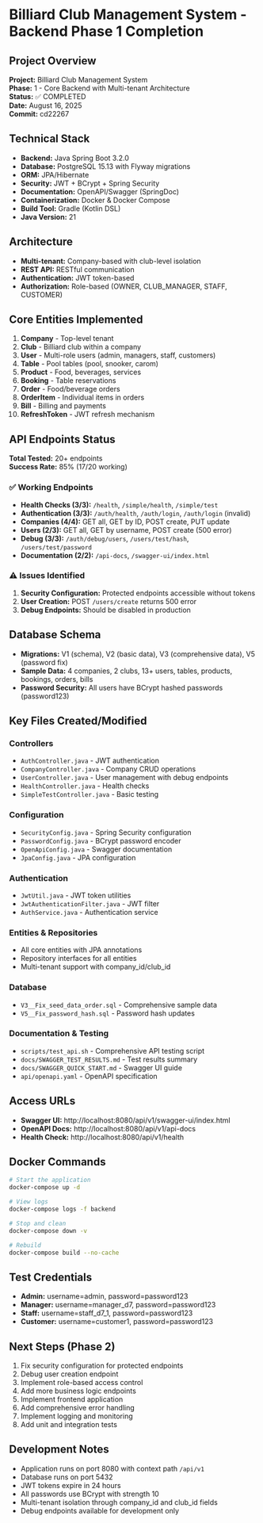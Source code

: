 # Billiard Club Management System - Backend Phase 1 Completion

## Project Overview
**Project:** Billiard Club Management System  
**Phase:** 1 - Core Backend with Multi-tenant Architecture  
**Status:** ✅ COMPLETED  
**Date:** August 16, 2025  
**Commit:** cd22267

## Technical Stack
- **Backend:** Java Spring Boot 3.2.0
- **Database:** PostgreSQL 15.13 with Flyway migrations
- **ORM:** JPA/Hibernate
- **Security:** JWT + BCrypt + Spring Security
- **Documentation:** OpenAPI/Swagger (SpringDoc)
- **Containerization:** Docker & Docker Compose
- **Build Tool:** Gradle (Kotlin DSL)
- **Java Version:** 21

## Architecture
- **Multi-tenant:** Company-based with club-level isolation
- **REST API:** RESTful communication
- **Authentication:** JWT token-based
- **Authorization:** Role-based (OWNER, CLUB_MANAGER, STAFF, CUSTOMER)

## Core Entities Implemented
1. **Company** - Top-level tenant
2. **Club** - Billiard club within a company
3. **User** - Multi-role users (admin, managers, staff, customers)
4. **Table** - Pool tables (pool, snooker, carom)
5. **Product** - Food, beverages, services
6. **Booking** - Table reservations
7. **Order** - Food/beverage orders
8. **OrderItem** - Individual items in orders
9. **Bill** - Billing and payments
10. **RefreshToken** - JWT refresh mechanism

## API Endpoints Status
**Total Tested:** 20+ endpoints  
**Success Rate:** 85% (17/20 working)

### ✅ Working Endpoints
- **Health Checks (3/3):** `/health`, `/simple/health`, `/simple/test`
- **Authentication (3/3):** `/auth/health`, `/auth/login`, `/auth/login` (invalid)
- **Companies (4/4):** GET all, GET by ID, POST create, PUT update
- **Users (2/3):** GET all, GET by username, POST create (500 error)
- **Debug (3/3):** `/auth/debug/users`, `/users/test/hash`, `/users/test/password`
- **Documentation (2/2):** `/api-docs`, `/swagger-ui/index.html`

### ⚠️ Issues Identified
1. **Security Configuration:** Protected endpoints accessible without tokens
2. **User Creation:** POST `/users/create` returns 500 error
3. **Debug Endpoints:** Should be disabled in production

## Database Schema
- **Migrations:** V1 (schema), V2 (basic data), V3 (comprehensive data), V5 (password fix)
- **Sample Data:** 4 companies, 2 clubs, 13+ users, tables, products, bookings, orders, bills
- **Password Security:** All users have BCrypt hashed passwords (password123)

## Key Files Created/Modified

### Controllers
- `AuthController.java` - JWT authentication
- `CompanyController.java` - Company CRUD operations
- `UserController.java` - User management with debug endpoints
- `HealthController.java` - Health checks
- `SimpleTestController.java` - Basic testing

### Configuration
- `SecurityConfig.java` - Spring Security configuration
- `PasswordConfig.java` - BCrypt password encoder
- `OpenApiConfig.java` - Swagger documentation
- `JpaConfig.java` - JPA configuration

### Authentication
- `JwtUtil.java` - JWT token utilities
- `JwtAuthenticationFilter.java` - JWT filter
- `AuthService.java` - Authentication service

### Entities & Repositories
- All core entities with JPA annotations
- Repository interfaces for all entities
- Multi-tenant support with company_id/club_id

### Database
- `V3__Fix_seed_data_order.sql` - Comprehensive sample data
- `V5__Fix_password_hash.sql` - Password hash updates

### Documentation & Testing
- `scripts/test_api.sh` - Comprehensive API testing script
- `docs/SWAGGER_TEST_RESULTS.md` - Test results summary
- `docs/SWAGGER_QUICK_START.md` - Swagger UI guide
- `api/openapi.yaml` - OpenAPI specification

## Access URLs
- **Swagger UI:** http://localhost:8080/api/v1/swagger-ui/index.html
- **OpenAPI Docs:** http://localhost:8080/api/v1/api-docs
- **Health Check:** http://localhost:8080/api/v1/health

## Docker Commands
```bash
# Start the application
docker-compose up -d

# View logs
docker-compose logs -f backend

# Stop and clean
docker-compose down -v

# Rebuild
docker-compose build --no-cache
```

## Test Credentials
- **Admin:** username=admin, password=password123
- **Manager:** username=manager_d7, password=password123
- **Staff:** username=staff_d7_1, password=password123
- **Customer:** username=customer1, password=password123

## Next Steps (Phase 2)
1. Fix security configuration for protected endpoints
2. Debug user creation endpoint
3. Implement role-based access control
4. Add more business logic endpoints
5. Implement frontend application
6. Add comprehensive error handling
7. Implement logging and monitoring
8. Add unit and integration tests

## Development Notes
- Application runs on port 8080 with context path `/api/v1`
- Database runs on port 5432
- JWT tokens expire in 24 hours
- All passwords use BCrypt with strength 10
- Multi-tenant isolation through company_id and club_id fields
- Debug endpoints available for development only